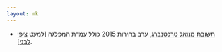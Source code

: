 ```yaml
---
layout: mk
---
```

* <i class="fa fa-mobile"></i> [תשובת מנואל טרכטנברג](../docs/trajtenberg.png), ערב בחירות 2015 כולל עמדת המפלגה [למעט [ציפי לבני](../docs/Livni.m4a)].
